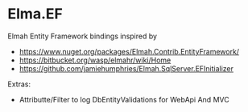 # Elma.EF
Elmah Entity Framework bindings inspired by

- https://www.nuget.org/packages/Elmah.Contrib.EntityFramework/
- https://bitbucket.org/wasp/elmahr/wiki/Home
- https://github.com/jamiehumphries/Elmah.SqlServer.EFInitializer
  
Extras:

- Attributte/Filter to log DbEntityValidations for WebApi And MVC 
